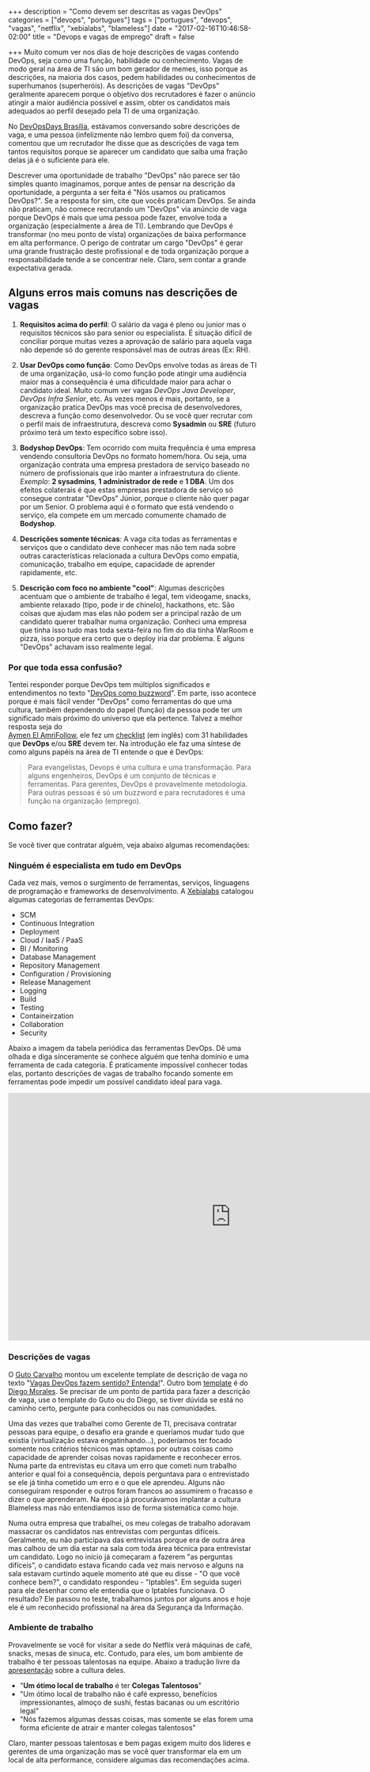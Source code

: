 +++
description = "Como devem ser descritas as vagas DevOps"
categories = ["devops", "portugues"]
tags = ["portugues", "devops", "vagas", "netflix", "xebialabs", "blameless"]
date = "2017-02-16T10:46:58-02:00"
title = "Devops e vagas de emprego"
draft = false

+++
Muito comum ver nos dias de hoje descrições de vagas contendo DevOps, seja como uma função, habilidade ou conhecimento. Vagas de modo geral na área de TI são um bom gerador de memes, isso porque as descrições, na maioria dos casos, pedem
habilidades ou conhecimentos de superhumanos (superheróis). As descrições de vagas "DevOps" geralmente aparecem porque o objetivo dos recrutadores é fazer o anúncio atingir a maior audiência possível e assim, obter os candidatos mais adequados ao perfil desejado pela TI de uma organização.

No [DevOpsDays Brasília](https://www.devopsdays.org/events/2016-brasilia/welcome/), estávamos conversando sobre descrições de vaga, e uma pessoa (infelizmente não lembro quem foi) da conversa, comentou que um recrutador lhe disse que as descrições de vaga tem tantos requisitos porque se aparecer um candidato que saiba uma fração delas já é o suficiente para ele.

Descrever uma oportunidade de trabalho "DevOps" não parece ser tão simples quanto imaginamos, porque antes de pensar na descrição da oportunidade, a pergunta a ser feita é "Nós usamos ou praticamos DevOps?". Se a resposta for sim, cite que vocês praticam DevOps. Se ainda não praticam, não comece recrutando um "DevOps" via anúncio de vaga porque DevOps é mais que uma pessoa pode fazer, envolve toda a organização (especialmente a área de TI). Lembrando que DevOps é transformar (no meu ponto de vista) organizações de baixa performance em alta performance. O perigo de contratar um cargo "DevOps" é gerar uma grande frustração deste profissional e de toda organização porque a responsabilidade tende a se concentrar nele. Claro, sem contar a grande expectativa gerada.

## Alguns erros mais comuns nas descrições de vagas

1. **Requisitos acima do perfil**: O salário da vaga é pleno ou junior mas o requisitos técnicos são para senior ou especialista. É situação difícil de conciliar porque muitas vezes a aprovação de salário para aquela vaga não depende só do gerente responsável mas de outras áreas (Ex: RH).

2. **Usar DevOps como função**: Como DevOps envolve todas as áreas de TI de uma organização, usá-lo como função pode atingir uma audiência maior mas a consequência é uma dificuldade maior para achar o candidato ideal. Muito comum ver vagas *DevOps Java Developer*, *DevOps Infra Senior*, etc. As vezes menos é mais, portanto, se a organização pratica DevOps mas você precisa de desenvolvedores, descreva a função como desenvolvedor. Ou se você quer recrutar com o perfil mais de infraestrutura, descreva como **Sysadmin** ou **SRE** (futuro próximo terá um texto específico sobre isso).

3. **Bodyshop DevOps**: Tem ocorrido com muita frequência é uma empresa vendendo consultoria DevOps no formato homem/hora. Ou seja, uma organização contrata uma empresa prestadora de serviço baseado no número de profissionais que irão manter a infraestrutura do cliente. *Exemplo*: **2 sysadmins**, **1 administrador de rede** e **1 DBA**. Um dos efeitos colaterais é que estas empresas prestadora de serviço só consegue contratar "DevOps" Júnior, porque o cliente não quer pagar por um Senior. O problema aqui é o formato que está vendendo o serviço, ela compete em um mercado comumente chamado de **Bodyshop**.

4. **Descrições somente técnicas**: A vaga cita todas as ferramentas e serviços que o candidato deve conhecer mas não tem nada sobre outras características relacionada a cultura DevOps como empatia, comunicação, trabalho em equipe, capacidade de aprender rapidamente, etc.

5. **Descrição com foco no ambiente "cool"**: Algumas descrições acentuam que o ambiente de trabalho é legal, tem videogame, snacks, ambiente relaxado (tipo, pode ir de chinelo), hackathons, etc. São coisas que ajudam mas elas não podem ser a principal razão de um candidato querer trabalhar numa organização. Conheci uma empresa que tinha isso tudo mas toda sexta-feira no fim do dia tinha WarRoom e pizza, isso porque era certo que o deploy iria dar problema. E alguns "DevOps" achavam isso realmente legal.

### Por que toda essa confusão?

Tentei responder porque DevOps tem múltiplos significados e entendimentos no texto "[DevOps como buzzword](https://www.fernandoike.com.br/2017/01/10/devops-como-buzzword/)". Em parte, isso acontece porque é mais fácil vender "DevOps" como ferramentas do que uma cultura, também dependendo do papel (função) da pessoa pode ter um significado mais próximo do universo que ela pertence. Talvez a melhor resposta seja do  
[Aymen El AmriFollow](https://eon01.com/), ele fez um [checklist](https://hackernoon.com/the-must-know-checklist-for-devops-system-reliability-engineers-f74c1cbf259d#.5lfuvr8ko) (em inglês) com 31 habilidades que **DevOps** e/ou **SRE** devem ter. Na introdução ele faz uma síntese de como alguns papéis na área de TI entende o que é DevOps:

> Para evangelistas, Devops é uma cultura e uma transformação. Para alguns engenheiros, DevOps é um conjunto de técnicas e ferramentas. Para gerentes, DevOps é provavelmente metodologia. Para outras pessoas é só um buzzword e para recrutadores é uma função na organização (emprego).

## Como fazer?

Se você tiver que contratar alguém, veja abaixo algumas recomendações:

### Ninguém é especialista em tudo em DevOps

Cada vez mais, vemos o surgimento de ferramentas, serviços, linguagens de programação e frameworks de desenvolvimento. A [Xebialabs](https://xebialabs.com) catalogou algumas categorias de ferramentas DevOps:

- SCM
- Continuous Integration
- Deployment
- Cloud / IaaS / PaaS
- BI / Monitoring
- Database Management
- Repository Management
- Configuration / Provisioning
- Release Management
- Logging
- Build
- Testing
- Containeirzation
- Collaboration
- Security

Abaixo a imagem da tabela periódica das ferramentas DevOps. Dê uma olhada e diga sinceramente se conhece alguém que tenha domínio e uma ferramenta de cada categoria. É praticamente impossível conhecer todas elas, portanto descrições de vagas de trabalho focando somente em ferramentas pode impedir um possível candidato ideal para vaga.

<iframe src="https://xebialabs.com/periodic-table-of-devops-tools/embed/" style="border:0px #FFFFFF none;" name="Periodic Table of DevOps" scrolling="no" frameborder="1" marginheight="0px" marginwidth="0px" height="500px" width="900px"></iframe>

### Descrições de vagas

O [Guto Carvalho](https://twitter.com/gutocarvalho) montou um excelente template de descrição de vaga no texto "[Vagas DevOps fazem sentido? Entenda!](https://gutocarvalho.net/blog/2016/06/03/vagas-devops-fazem-sentido-entenda/)". Outro bom [template](https://gist.github.com/dgmorales/7f649a17d54b2584a98e727447f2023f) é do [Diego Morales](https://twitter.com/dgmorales). Se precisar de um ponto de partida para fazer a descrição de vaga, use o template do Guto ou do Diego, se tiver dúvida se está no caminho certo, pergunte para conhecidos ou nas comunidades.

Uma das vezes que trabalhei como Gerente de TI, precisava contratar pessoas para equipe, o desafio era grande e queríamos mudar tudo que existia (virtualização estava engatinhando...), poderíamos ter focado somente nos critérios técnicos mas optamos por outras coisas como capacidade de aprender coisas novas rapidamente e reconhecer erros. Numa parte da entrevistas eu citava um erro que cometi num trabalho anterior e qual foi a consequência, depois perguntava para o entrevistado se ele já tinha cometido um erro e o que ele aprendeu. Alguns não conseguiram responder e outros foram francos ao assumirem o fracasso e dizer o que aprenderam. Na época já procurávamos implantar a cultura Blameless mas não entendíamos isso de forma sistemática como hoje.

Numa outra empresa que trabalhei, os meu colegas de trabalho adoravam massacrar os candidatos nas entrevistas com perguntas difíceis. Geralmente, eu não participava das entrevistas porque era de outra área mas calhou de um dia estar na sala com toda área técnica para entrevistar um candidato. Logo no início já começaram a fazerem "as perguntas difíceis", o candidato estava ficando cada vez mais nervoso e alguns na sala estavam curtindo aquele momento até que eu disse - "O que você conhece bem?", o candidato respondeu - "Iptables". Em seguida sugeri para ele desenhar como ele entendia que o Iptables funcionava. O resultado? Ele passou no teste, trabalhamos juntos por alguns anos e hoje ele é um reconhecido profissional na área da Segurança da Informação.

### Ambiente de trabalho

Provavelmente se você for visitar a sede do Netflix verá máquinas de café, snacks, mesas de sinuca, etc. Contudo, para eles, um bom ambiente de trabalho é ter pessoas talentosas na equipe. Abaixo a tradução livre da [apresentação](https://www.slideshare.net/reed2001/culture-1798664/20-Great_Workplace_isStunning_ColleaguesGreat_workplace) sobre a cultura deles.

- "**Um ótimo local de trabalho** é ter **Colegas Talentosos**"
- "Um ótimo local de trabalho não é café expresso, benefícios impressionantes, almoço de sushi, festas bacanas ou um escritório legal"
- "Nós fazemos algumas dessas coisas, mas somente se elas forem uma forma eficiente de atrair e manter colegas talentosos"

Claro, manter pessoas talentosas e bem pagas exigem muito dos líderes e gerentes de uma organização mas se você quer transformar ela em um local de alta performance, considere algumas das recomendações acima.
